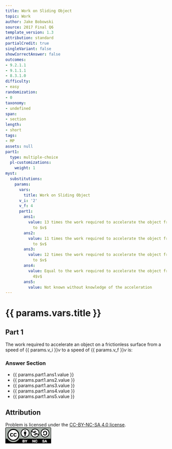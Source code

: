 ```yaml
---
title: Work on Sliding Object
topic: Work
author: Jake Bobowski
source: 2017 Final Q6
template_version: 1.3
attribution: standard
partialCredit: true
singleVariant: false
showCorrectAnswer: false
outcomes:
- 9.2.1.1
- 9.1.1.1
- 8.3.1.0
difficulty:
- easy
randomization:
- 0
taxonomy:
- undefined
span:
- section
length:
- short
tags:
- MP
assets: null
part1:
  type: multiple-choice
  pl-customizations:
    weight: 1
myst:
  substitutions:
    params:
      vars:
        title: Work on Sliding Object
      v_i: '2'
      v_f: 4
      part1:
        ans1:
          value: 13 times the work required to accelerate the object from $v$ = 0
            to $v$
        ans2:
          value: 11 times the work required to accelerate the object from $v$ = 0
            to $v$
        ans3:
          value: 12 times the work required to accelerate the object from $v$ = 0
            to $v$
        ans4:
          value: Equal to the work required to accelerate the object from 3$v$ to
            4$v$
        ans5:
          value: Not known without knowledge of the acceleration
---
```

# {{ params.vars.title }}

## Part 1

The work required to accelerate an object on a frictionless surface from a speed of {{ params.v_i }}$v$ to a speed of {{ params.v_f }}$v$ is:

### Answer Section

- {{ params.part1.ans1.value }}
- {{ params.part1.ans2.value }}
- {{ params.part1.ans3.value }}
- {{ params.part1.ans4.value }}
- {{ params.part1.ans5.value }}

## Attribution

Problem is licensed under the [CC-BY-NC-SA 4.0 license](https://creativecommons.org/licenses/by-nc-sa/4.0/).<br> ![The Creative Commons 4.0 license requiring attribution-BY, non-commercial-NC, and share-alike-SA license.](https://raw.githubusercontent.com/firasm/bits/master/by-nc-sa.png)